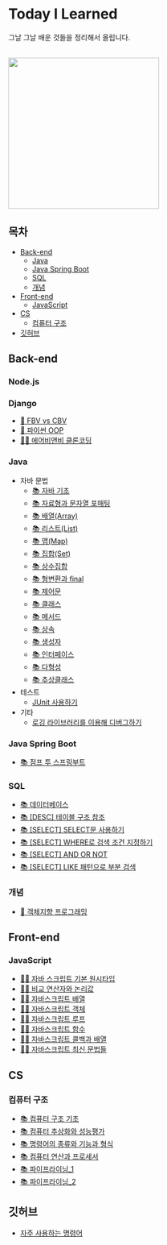 # Today I Learned

그날 그날 배운 것들을 정리해서 올립니다.

<br/>

<img src="https://i.pinimg.com/564x/38/10/be/3810be6c3e594f70d63b71bcf91cf49a.jpg" width=300/>

## 목차
- [Back-end](#back-end)
  - [Java](#java)
  - [Java Spring Boot](#java-spring-boot)
  - [SQL](#sql)
  - [개념](#개념)
- [Front-end](#front-end)
  - [JavaScript](#javascript)
- [CS](#cs)
  - [컴퓨터 구조](#컴퓨터-구조) 
- [깃허브](#깃허브)
## Back-end
### Node.js
### Django
- [📄 FBV vs CBV](https://github.com/limLion/TIL/blob/main/django/FBV%20vs%20CBV.md)
- [📄 파이썬 OOP](https://github.com/limLion/TIL/blob/main/django/%ED%8C%8C%EC%9D%B4%EC%8D%AC%20OOP.md)
- [👩‍🏫 에어비앤비 클론코딩](https://github.com/yel-m/TIL/tree/main/django/airbnb_clone_coding)
### Java
- 자바 문법
  - [📚 자바 기초](https://github.com/limLion/TIL/blob/main/java/%EC%9E%90%EB%B0%94%20%EA%B8%B0%EC%B4%88.md)
  - [📚 자료형과 문자열 포매팅](https://github.com/limLion/TIL/blob/main/java/%EC%9E%90%EB%A3%8C%ED%98%95%EA%B3%BC%20%EB%AC%B8%EC%9E%90%EC%97%B4%20%ED%8F%AC%EB%A7%A4%ED%8C%85.md)
  - [📚 배열(Array)](https://github.com/limLion/TIL/blob/main/java/%EB%B0%B0%EC%97%B4.md)
  - [📚 리스트(List)](https://github.com/limLion/TIL/blob/main/java/%EB%A6%AC%EC%8A%A4%ED%8A%B8.md)
  - [📚 맵(Map)](https://github.com/limLion/TIL/blob/main/java/%EB%A7%B5.md)
  - [📚 집합(Set)](https://github.com/limLion/TIL/blob/main/java/%EC%A7%91%ED%95%A9.md)
  - [📚 상수집합](https://github.com/limLion/TIL/blob/main/java/%EC%83%81%EC%88%98%EC%A7%91%ED%95%A9.md)
  - [📚 형변환과 final](https://github.com/limLion/TIL/blob/main/java/%ED%98%95%EB%B3%80%ED%99%98%EA%B3%BC%20final.md)
  - [📚 제어문](https://github.com/limLion/TIL/blob/main/java/%EC%A0%9C%EC%96%B4%EB%AC%B8.md)
  - [📚 클래스](https://github.com/limLion/TIL/blob/main/java/%ED%81%B4%EB%9E%98%EC%8A%A4.md)
  - [📚 메서드](https://github.com/limLion/TIL/blob/main/java/%EB%A9%94%EC%84%9C%EB%93%9C.md)
  - [📚 상속](https://github.com/limLion/TIL/blob/main/java/%EC%83%81%EC%86%8D.md)
  - [📚 생성자](https://github.com/limLion/TIL/blob/main/java/%EC%83%9D%EC%84%B1%EC%9E%90.md)
  - [📚 인터페이스](https://github.com/limLion/TIL/blob/main/java/%EC%9D%B8%ED%84%B0%ED%8E%98%EC%9D%B4%EC%8A%A4.md)
  - [📚 다형성](https://github.com/limLion/TIL/blob/main/java/%EB%8B%A4%ED%98%95%EC%84%B1.md)
  - [📚 추상클래스](https://github.com/limLion/TIL/blob/main/java/%EC%B6%94%EC%83%81%ED%81%B4%EB%9E%98%EC%8A%A4.md)
- 테스트
  - [JUnit 사용하기](https://github.com/yel-m/TIL/blob/main/java/JUnit%20%EC%82%AC%EC%9A%A9%ED%95%98%EA%B8%B0.md)
- 기타
  - [로깅 라이브러리를 이용해 디버그하기](https://github.com/yel-m/TIL/blob/main/java/%EB%A1%9C%EA%B9%85%20%EB%9D%BC%EC%9D%B4%EB%B8%8C%EB%9F%AC%EB%A6%AC.md)
### Java Spring Boot
- [📚 점프 투 스프링부트](https://github.com/yel-m/TIL/tree/main/java/jump_to_spring_boot)
### SQL
- [📚 데이터베이스](https://github.com/yel-m/TIL/blob/main/sql/01%20%EB%8D%B0%EC%9D%B4%ED%84%B0%EB%B2%A0%EC%9D%B4%EC%8A%A4.md)
- [📚 [DESC] 테이블 구조 참조](https://github.com/yel-m/TIL/blob/main/sql/02%20%5BDESC%5D%20%ED%85%8C%EC%9D%B4%EB%B8%94%20%EA%B5%AC%EC%A1%B0%20%EC%B0%B8%EC%A1%B0.md)
- [📚 [SELECT] SELECT문 사용하기](https://github.com/yel-m/TIL/blob/main/sql/03%20%5BSELECT%5D%20SELECT%EB%AC%B8%20%EC%82%AC%EC%9A%A9%ED%95%98%EA%B8%B0.md)
- [📚 [SELECT] WHERE로 검색 조건 지정하기](https://github.com/yel-m/TIL/blob/main/sql/04%20%5BSELECT%5D%20WHERE%EB%A1%9C%20%EA%B2%80%EC%83%89%20%EC%A1%B0%EA%B1%B4%20%EC%A7%80%EC%A0%95%ED%95%98%EA%B8%B0.md)
- [📚 [SELECT] AND OR NOT](https://github.com/yel-m/TIL/blob/main/sql/05%20%5BSELECT%5D%20AND_OR_NOT.md)
- [📚 [SELECT] LIKE 패턴으로 부분 검색](https://github.com/yel-m/TIL/blob/main/sql/06%20%5BSELECT%5D%20LIKE%20%ED%8C%A8%ED%84%B4%EC%9C%BC%EB%A1%9C%20%EB%B6%80%EB%B6%84%20%EA%B2%80%EC%83%89.md)

### 개념
- [📄 객체지향 프로그래밍](https://github.com/limLion/TIL/blob/main/basicConcepts/%EA%B0%9D%EC%B2%B4%EC%A7%80%ED%96%A5%20%ED%94%84%EB%A1%9C%EA%B7%B8%EB%9E%98%EB%B0%8D.md)

## Front-end
### JavaScript
- [👩‍🏫 자바 스크립트 기본 원시타입](https://github.com/limLion/TIL/blob/main/javascript/%EC%9E%90%EB%B0%94%20%EC%8A%A4%ED%81%AC%EB%A6%BD%ED%8A%B8%20%EA%B8%B0%EB%B3%B8%20%EC%9B%90%EC%8B%9C%ED%83%80%EC%9E%85.md)
- [👩‍🏫 비교 연산자와 논리값](https://github.com/limLion/TIL/blob/main/javascript/%EB%B9%84%EA%B5%90%EC%97%B0%EC%82%B0%EC%9E%90%EC%99%80%20%EB%85%BC%EB%A6%AC%EA%B0%92.md)
- [👩‍🏫 자바스크립트 배열](https://github.com/limLion/TIL/blob/main/javascript/%EC%9E%90%EB%B0%94%EC%8A%A4%ED%81%AC%EB%A6%BD%ED%8A%B8%20%EB%B0%B0%EC%97%B4.md)
- [👩‍🏫 자바스크립트 객체](https://github.com/limLion/TIL/blob/main/javascript/%EC%9E%90%EB%B0%94%EC%8A%A4%ED%81%AC%EB%A6%BD%ED%8A%B8%20%EA%B0%9D%EC%B2%B4.md)
- [👩‍🏫 자바스크립트 루프](https://github.com/limLion/TIL/blob/main/javascript/%EC%9E%90%EB%B0%94%EC%8A%A4%ED%81%AC%EB%A6%BD%ED%8A%B8%20%EB%A3%A8%ED%94%84.md)
- [👩‍🏫 자바스크립트 함수](https://github.com/limLion/TIL/blob/main/javascript/%EC%9E%90%EB%B0%94%EC%8A%A4%ED%81%AC%EB%A6%BD%ED%8A%B8%20%ED%95%A8%EC%88%98.md)
- [👩‍🏫 자바스크립트 콜백과 배열](https://github.com/limLion/TIL/blob/main/javascript/%EC%9E%90%EB%B0%94%EC%8A%A4%ED%81%AC%EB%A6%BD%ED%8A%B8%20%EC%BD%9C%EB%B0%B1%EA%B3%BC%20%EB%B0%B0%EC%97%B4.md)
- [👩‍🏫 자바스크립트 최신 문법들](https://github.com/limLion/TIL/blob/main/javascript/%EC%9E%90%EB%B0%94%EC%8A%A4%ED%81%AC%EB%A6%BD%ED%8A%B8%EC%9D%98%20%EC%B5%9C%EC%8B%A0%EA%B8%B0%EB%8A%A5%EB%93%A4.md)
## CS
### 컴퓨터 구조
- [📚 컴퓨터 구조 기초](https://github.com/yel-m/TIL/blob/main/%EC%BB%B4%ED%93%A8%ED%84%B0%20%EA%B5%AC%EC%A1%B0/(1)%20%EC%BB%B4%ED%93%A8%ED%84%B0%20%EA%B5%AC%EC%A1%B0%20%EA%B8%B0%EC%B4%88.md)
- [📚 컴퓨터 추상화와 성능평가](https://github.com/yel-m/TIL/blob/main/%EC%BB%B4%ED%93%A8%ED%84%B0%20%EA%B5%AC%EC%A1%B0/(2)%20%EC%BB%B4%ED%93%A8%ED%84%B0%20%EC%B6%94%EC%83%81%ED%99%94%EC%99%80%20%EC%84%B1%EB%8A%A5%ED%8F%89%EA%B0%80.md)
- [📚 명령어의 종류와 기능과 형식](https://github.com/yel-m/TIL/blob/main/%EC%BB%B4%ED%93%A8%ED%84%B0%20%EA%B5%AC%EC%A1%B0/(3)%20%EB%AA%85%EB%A0%B9%EC%96%B4%EC%9D%98%20%EC%A2%85%EB%A5%98%EC%99%80%20%EA%B8%B0%EB%8A%A5%EA%B3%BC%20%ED%98%95%EC%8B%9D.md)
- [📚 컴퓨터 연산과 프로세서](https://github.com/yel-m/TIL/blob/main/%EC%BB%B4%ED%93%A8%ED%84%B0%20%EA%B5%AC%EC%A1%B0/(3)%20%EB%AA%85%EB%A0%B9%EC%96%B4%EC%9D%98%20%EC%A2%85%EB%A5%98%EC%99%80%20%EA%B8%B0%EB%8A%A5%EA%B3%BC%20%ED%98%95%EC%8B%9D.md)
- [📚 파이프라이닝_1](https://github.com/yel-m/TIL/blob/main/%EC%BB%B4%ED%93%A8%ED%84%B0%20%EA%B5%AC%EC%A1%B0/(3)%20%EB%AA%85%EB%A0%B9%EC%96%B4%EC%9D%98%20%EC%A2%85%EB%A5%98%EC%99%80%20%EA%B8%B0%EB%8A%A5%EA%B3%BC%20%ED%98%95%EC%8B%9D.md)
- [📚 파이프라이닝_2](https://github.com/yel-m/TIL/blob/main/%EC%BB%B4%ED%93%A8%ED%84%B0%20%EA%B5%AC%EC%A1%B0/(7)%20%ED%8C%8C%EC%9D%B4%ED%94%84%EB%9D%BC%EC%9D%B4%EB%8B%9D_2.md)

## 깃허브
- [자주 사용하는 명령어](https://github.com/limLion/TIL/blob/main/github/%EC%9E%90%EC%A3%BC%20%EC%82%AC%EC%9A%A9%ED%95%98%EB%8A%94%20%EB%AA%85%EB%A0%B9%EC%96%B4.md)
